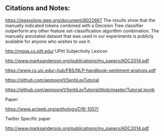 ## Citations and Notes:

https://ieeexplore.ieee.org/document/8022667
The results show that the manually indicated tokens combined with a Decision Tree classifier outperform any other feature set-classification algorithm combination. The manually annotated dataset that was used in our experiments is publicly available for anyone who wishes to use it.

http://mpqa.cs.pitt.edu/
UPitt Subjectivity Lexicon

http://www.marksanderson.org/publications/my_papers/ADC2014.pdf

https://www.cs.uic.edu/~liub/FBS/NLP-handbook-sentiment-analysis.pdf


https://github.com/apmoore1/SentiLexTutorial

https://github.com/apmoore1/SentiLexTutorial/blob/master/Tutorial.ipynb

Paper:

https://www.aclweb.org/anthology/D16-1057/

Twitter Specific paper

http://www.marksanderson.org/publications/my_papers/ADC2014.pdf
